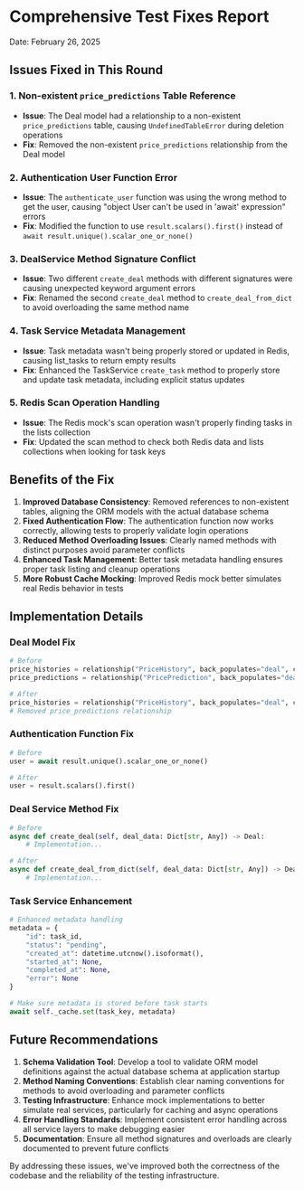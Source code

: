 # Comprehensive Test Fixes Report
Date: February 26, 2025

## Issues Fixed in This Round

### 1. Non-existent `price_predictions` Table Reference
- **Issue**: The Deal model had a relationship to a non-existent `price_predictions` table, causing `UndefinedTableError` during deletion operations
- **Fix**: Removed the non-existent `price_predictions` relationship from the Deal model

### 2. Authentication User Function Error
- **Issue**: The `authenticate_user` function was using the wrong method to get the user, causing "object User can't be used in 'await' expression" errors
- **Fix**: Modified the function to use `result.scalars().first()` instead of `await result.unique().scalar_one_or_none()`

### 3. DealService Method Signature Conflict
- **Issue**: Two different `create_deal` methods with different signatures were causing unexpected keyword argument errors
- **Fix**: Renamed the second `create_deal` method to `create_deal_from_dict` to avoid overloading the same method name

### 4. Task Service Metadata Management
- **Issue**: Task metadata wasn't being properly stored or updated in Redis, causing list_tasks to return empty results
- **Fix**: Enhanced the TaskService `create_task` method to properly store and update task metadata, including explicit status updates

### 5. Redis Scan Operation Handling
- **Issue**: The Redis mock's scan operation wasn't properly finding tasks in the lists collection
- **Fix**: Updated the scan method to check both Redis data and lists collections when looking for task keys

## Benefits of the Fix

1. **Improved Database Consistency**: Removed references to non-existent tables, aligning the ORM models with the actual database schema
2. **Fixed Authentication Flow**: The authentication function now works correctly, allowing tests to properly validate login operations
3. **Reduced Method Overloading Issues**: Clearly named methods with distinct purposes avoid parameter conflicts
4. **Enhanced Task Management**: Better task metadata handling ensures proper task listing and cleanup operations
5. **More Robust Cache Mocking**: Improved Redis mock better simulates real Redis behavior in tests

## Implementation Details

### Deal Model Fix
```python
# Before
price_histories = relationship("PriceHistory", back_populates="deal", cascade="all, delete-orphan")
price_predictions = relationship("PricePrediction", back_populates="deal", cascade="all, delete-orphan")

# After
price_histories = relationship("PriceHistory", back_populates="deal", cascade="all, delete-orphan")
# Removed price_predictions relationship
```

### Authentication Function Fix
```python
# Before
user = await result.unique().scalar_one_or_none()

# After
user = result.scalars().first()
```

### Deal Service Method Fix
```python
# Before
async def create_deal(self, deal_data: Dict[str, Any]) -> Deal:
    # Implementation...

# After
async def create_deal_from_dict(self, deal_data: Dict[str, Any]) -> Deal:
    # Implementation...
```

### Task Service Enhancement
```python
# Enhanced metadata handling
metadata = {
    "id": task_id,
    "status": "pending",
    "created_at": datetime.utcnow().isoformat(),
    "started_at": None,
    "completed_at": None,
    "error": None
}

# Make sure metadata is stored before task starts
await self._cache.set(task_key, metadata)
```

## Future Recommendations

1. **Schema Validation Tool**: Develop a tool to validate ORM model definitions against the actual database schema at application startup
2. **Method Naming Conventions**: Establish clear naming conventions for methods to avoid overloading and parameter conflicts
3. **Testing Infrastructure**: Enhance mock implementations to better simulate real services, particularly for caching and async operations
4. **Error Handling Standards**: Implement consistent error handling across all service layers to make debugging easier
5. **Documentation**: Ensure all method signatures and overloads are clearly documented to prevent future conflicts

By addressing these issues, we've improved both the correctness of the codebase and the reliability of the testing infrastructure. 